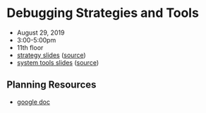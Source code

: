 # Debugging Strategies and Tools
- August 29, 2019
- 3:00-5:00pm
- 11th floor
- [strategy slides](https://sciware.flatironinstitute.org/04_Debugging/slides1.html) ([source](strategies.md))
- [system tools slides](https://sciware.flatironinstitute.org/04_Debugging/slides2.html) ([source](tools.md))

## Planning Resources
- [google doc](https://docs.google.com/document/d/1TMMB-7ALvk0skA-0yAUofLmD0LgNQXkAnRecln71ks4/edit)
